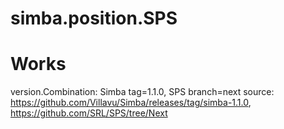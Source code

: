 # simba.position.SPS
# Works
version.Combination: Simba tag=1.1.0, SPS branch=next
source: https://github.com/Villavu/Simba/releases/tag/simba-1.1.0, https://github.com/SRL/SPS/tree/Next
